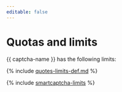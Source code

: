 ```yaml
---
editable: false
---
```

# Quotas and limits

{{ captcha-name }} has the following limits:

{% include [quotes-limits-def.md](../../_includes/quotes-limits-def.md) %}

{% include [smartcaptcha-limits](../../_includes/smartcaptcha-limits.md) %}
